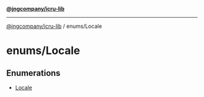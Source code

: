 [**@jngcompany/icru-lib**](../../README.md)

***

[@jngcompany/icru-lib](../../README.md) / enums/Locale

# enums/Locale

## Enumerations

- [Locale](enumerations/Locale.md)
